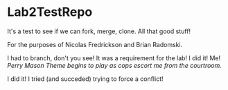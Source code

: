 # Lab2TestRepo
It's a test to see if we can fork, merge, clone. All that good stuff!

For the purposes of Nicolas Fredrickson and Brian Radomski.

I had to branch, don't you see! It was a requirement for the lab! I did it! Me! 
*Perry Mason Theme begins to play as cops escort me from the courtroom.*

I did it! I tried (and succeded) trying to force a conflict!